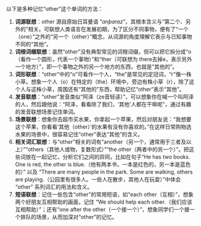 以下是多种记忆“other”这个单词的方法：
1. **词源联想**：other 源自原始日耳曼语 “*anþaraz*”，其根本含义与“第二个、另外的”相关。可联想人类语言在发展初期，为了区分不同事物，便有了“一个（one）”之外的“另一个（other）”概念，从词源的角度理解它表示与已知事物不同的“其他”。
2. **词根词缀联想**：虽然“other”没有典型常见的词根词缀，但可以把它拆分成“o（看作一个圆形，代表一个事物）”和“ther（可联想为 there去掉e，表示另外一个地方）”，即一个事物之外的另一个地方的东西，也就是“其他的”。
3. **词形联想**：“other”中的“o”可看作一个人，“the”是常见的定冠词，“r”像一株小草。想象一个人（o）在特定的（the）环境中，旁边有株小草（r），除了这个人与这株小草，周围还有“其他的”东西，帮助记忆“other”表示“其他”。
4. **发音联想**：“other”发音类似“阿泽（ze音轻读）”，可以想象你在喊一个叫阿泽的人，然后跟他说：“阿泽，看看除了我们，‘其他’人都在干嘛呢”，通过有趣的发音联想场景记住单词。
5. **场景联想**：想象你去超市买水果，你拿起一个苹果，然后对朋友说：“我想要这个苹果，你看看‘其他（other）’的水果有没有你喜欢的。”在这样日常购物选水果的场景中，很容易记住“other”表达“其他”的含义。
6. **相关词汇联想**：与“other”相关的词有“another（另一个，通常用于三者及以上）”“others（其他人或物，复数形式）”“the other（两者中的另一个）”。把这些词放在一起记忆，分析它们之间的异同，比如在句子“He has two books. One is red, the other is blue.（他有两本书，一本是红色的，另一本是蓝色的）” 以及 “There are many people in the park. Some are walking, others are playing.（公园里有很多人。一些人在散步，其他人在玩耍）”中体会 “other” 系列词汇的用法和含义。
7. **短语联想**：记住一些包含“other”的常用短语，如“each other（互相）”，想象两个好朋友互相帮助的画面，记住 “We should help each other.（我们应该互相帮助）”；还有“one after the other（一个接一个）”，想象同学们一个接一个排队的场景，从而加深对“other”的记忆。 
